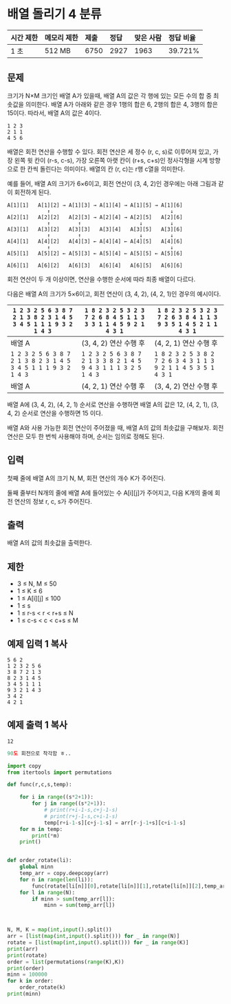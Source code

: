 # 배열 돌리기 4 분류 

| 시간 제한 | 메모리 제한 | 제출 | 정답 | 맞은 사람 | 정답 비율 |
| :-------- | :---------- | :--- | :--- | :-------- | :-------- |
| 1 초      | 512 MB      | 6750 | 2927 | 1963      | 39.721%   |

## 문제  

크기가 N×M 크기인 배열 A가 있을때, 배열 A의 값은 각 행에 있는 모든 수의 합 중 최솟값을 의미한다. 배열 A가 아래와 같은 경우 1행의 합은 6, 2행의 합은 4, 3행의 합은 15이다. 따라서, 배열 A의 값은 4이다. 

```
1 2 3
2 1 1
4 5 6
```

배열은 회전 연산을 수행할 수 있다. 회전 연산은 세 정수 (r, c, s)로 이루어져 있고, 가장 왼쪽 윗 칸이 (r-s, c-s), 가장 오른쪽 아랫 칸이 (r+s, c+s)인 정사각형을 시계 방향으로 한 칸씩 돌린다는 의미이다. 배열의 칸 (r, c)는 r행 c열을 의미한다.

예를 들어, 배열 A의 크기가 6×6이고, 회전 연산이 (3, 4, 2)인 경우에는 아래 그림과 같이 회전하게 된다.

```
A[1][1]   A[1][2] → A[1][3] → A[1][4] → A[1][5] → A[1][6]
             ↑                                       ↓
A[2][1]   A[2][2]   A[2][3] → A[2][4] → A[2][5]   A[2][6]
             ↑         ↑                   ↓         ↓
A[3][1]   A[3][2]   A[3][3]   A[3][4]   A[3][5]   A[3][6]
             ↑         ↑                   ↓         ↓
A[4][1]   A[4][2]   A[4][3] ← A[4][4] ← A[4][5]   A[4][6]
             ↑                                       ↓
A[5][1]   A[5][2] ← A[5][3] ← A[5][4] ← A[5][5] ← A[5][6]

A[6][1]   A[6][2]   A[6][3]   A[6][4]   A[6][5]   A[6][6]
```

회전 연산이 두 개 이상이면, 연산을 수행한 순서에 따라 최종 배열이 다르다.

다음은 배열 A의 크기가 5×6이고, 회전 연산이 (3, 4, 2), (4, 2, 1)인 경우의 예시이다.

| `1 2 3 2 5 6 3 8 7 2 1 3 8 2 3 1 4 5 3 4 5 1 1 1 9 3 2 1 4 3` | `1 8 2 3 2 5 3 2 3 7 2 6 8 4 5 1 1 3 3 3 1 1 4 5 9 2 1 4 3 1` | `1 8 2 3 2 5 3 2 3 7 2 6 3 8 4 1 1 3 9 3 5 1 4 5 2 1 1 4 3 1` |
| ------------------------------------------------------------ | ------------------------------------------------------------ | ------------------------------------------------------------ |
| 배열 A                                                       | (3, 4, 2) 연산 수행 후                                       | (4, 2, 1) 연산 수행 후                                       |
| `1 2 3 2 5 6 3 8 7 2 1 3 8 2 3 1 4 5 3 4 5 1 1 1 9 3 2 1 4 3` | `1 2 3 2 5 6 3 8 7 2 1 3 3 8 2 1 4 5 9 4 3 1 1 1 3 2 5 1 4 3` | `1 8 2 3 2 5 3 8 2 7 2 6 3 4 3 1 1 3 9 2 1 1 4 5 3 5 1 4 3 1` |
| 배열 A                                                       | (4, 2, 1) 연산 수행 후                                       | (3, 4, 2) 연산 수행 후                                       |

배열 A에 (3, 4, 2), (4, 2, 1) 순서로 연산을 수행하면 배열 A의 값은 12, (4, 2, 1), (3, 4, 2) 순서로 연산을 수행하면 15 이다.

배열 A와 사용 가능한 회전 연산이 주어졌을 때, 배열 A의 값의 최솟값을 구해보자. 회전 연산은 모두 한 번씩 사용해야 하며, 순서는 임의로 정해도 된다.

## 입력

첫째 줄에 배열 A의 크기 N, M, 회전 연산의 개수 K가 주어진다.

둘째 줄부터 N개의 줄에 배열 A에 들어있는 수 A[i][j]가 주어지고, 다음 K개의 줄에 회전 연산의 정보 r, c, s가 주어진다.

## 출력

배열 A의 값의 최솟값을 출력한다.

## 제한

- 3 ≤ N, M ≤ 50
- 1 ≤ K ≤ 6
- 1 ≤ A[i][j] ≤ 100
- 1 ≤ s
- 1 ≤ r-s < r < r+s ≤ N
- 1 ≤ c-s < c < c+s ≤ M

## 예제 입력 1 복사

```
5 6 2
1 2 3 2 5 6
3 8 7 2 1 3
8 2 3 1 4 5
3 4 5 1 1 1
9 3 2 1 4 3
3 4 2
4 2 1
```

## 예제 출력 1 복사

```
12
```











```python
90도 회전으로 착각함 ㅎ..

import copy
from itertools import permutations

def func(r,c,s,temp):

    for i in range((s*2+1)):
        for j in range((s*2+1)):
            # print(r+i-1-s,c+j-1-s)
            # print(r+j-1-s,c+i-1-s)
            temp[r+i-1-s][c+j-1-s] = arr[r-j-1+s][c+i-1-s]
    for m in temp:
        print(*m)
    print()


def order_rotate(li):
    global minn
    temp_arr = copy.deepcopy(arr)
    for n in range(len(li)):
        func(rotate[li[n]][0],rotate[li[n]][1],rotate[li[n]][2],temp_arr)
    for l in range(N):
        if minn > sum(temp_arr[l]):
            minn = sum(temp_arr[l])



N, M, K = map(int,input().split())
arr = [list(map(int,input().split())) for _ in range(N)]
rotate = [list(map(int,input().split())) for _ in range(K)]
print(arr)
print(rotate)
order = list(permutations(range(K),K))
print(order)
minn = 100000
for k in order:
    order_rotate(k)
print(minn)
```

